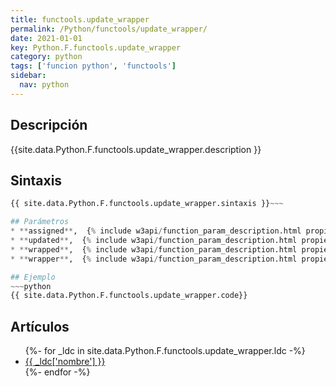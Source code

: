 ```yaml
---
title: functools.update_wrapper
permalink: /Python/functools/update_wrapper/
date: 2021-01-01
key: Python.F.functools.update_wrapper
category: python
tags: ['funcion python', 'functools']
sidebar: 
  nav: python
---
```


## Descripción
{{site.data.Python.F.functools.update_wrapper.description }}

## Sintaxis
~~~python
{{ site.data.Python.F.functools.update_wrapper.sintaxis }}~~~

## Parámetros
* **assigned**,  {% include w3api/function_param_description.html propiedad=site.data.Python.F.functools.update_wrapper valor="assigned" %}
* **updated**,  {% include w3api/function_param_description.html propiedad=site.data.Python.F.functools.update_wrapper valor="updated" %}
* **wrapped**,  {% include w3api/function_param_description.html propiedad=site.data.Python.F.functools.update_wrapper valor="wrapped" %}
* **wrapper**,  {% include w3api/function_param_description.html propiedad=site.data.Python.F.functools.update_wrapper valor="wrapper" %}

## Ejemplo
~~~python
{{ site.data.Python.F.functools.update_wrapper.code}}
~~~

## Artículos
<ul>
{%- for _ldc in site.data.Python.F.functools.update_wrapper.ldc -%}
   <li>
       <a href="{{_ldc['url'] }}">{{ _ldc['nombre'] }}</a>
   </li>
{%- endfor -%}
</ul>
